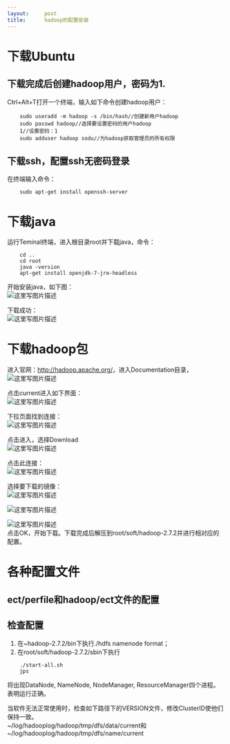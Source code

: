 ```yaml
---
layout:     post
title:      hadoop的配置安装
---
```

<div id="article_content" class="article_content clearfix csdn-tracking-statistics" data-pid="blog" data-mod="popu_307" data-dsm="post">
								            <div id="content_views" class="markdown_views prism-atom-one-dark">
							<!-- flowchart 箭头图标 勿删 -->
							<svg xmlns="http://www.w3.org/2000/svg" style="display: none;"><path stroke-linecap="round" d="M5,0 0,2.5 5,5z" id="raphael-marker-block" style="-webkit-tap-highlight-color: rgba(0, 0, 0, 0);"></path></svg>
							<h1 id="下载ubuntu">下载Ubuntu</h1>



<h2 id="下载完成后创建hadoop用户密码为1">下载完成后创建hadoop用户，密码为1.</h2>

<p>Ctrl+Alt+T打开一个终端，输入如下命令创建hadoop用户：</p>



<pre class="prettyprint"><code class=" hljs lasso">    sudo useradd <span class="hljs-attribute">-m</span> hadoop <span class="hljs-attribute">-s</span> /bin/hash<span class="hljs-comment">//创建新用户hadoop</span>
    sudo passwd hadoop<span class="hljs-comment">//选择要设置密码的用户hadoop</span>
    <span class="hljs-number">1</span><span class="hljs-comment">//设置密码：1</span>
    sudo adduser hadoop sodu<span class="hljs-comment">//为hadoop获取管理员的所有权限</span></code></pre>



<h2 id="下载ssh配置ssh无密码登录">下载ssh，配置ssh无密码登录</h2>

<p>在终端输入命令：</p>



<pre class="prettyprint"><code class=" hljs vbscript">    sudo apt-<span class="hljs-keyword">get</span> install openssh-<span class="hljs-built_in">server</span>
</code></pre>



<h1 id="下载java">下载java</h1>

<p>运行Teminal终端，进入根目录root并下载java，命令：</p>



<pre class="prettyprint"><code class=" hljs lasso">    cd <span class="hljs-built_in">..</span>
    cd root
    java <span class="hljs-attribute">-version</span>
    apt<span class="hljs-attribute">-get</span> install openjdk<span class="hljs-subst">-</span><span class="hljs-number">7</span><span class="hljs-attribute">-jre</span><span class="hljs-attribute">-headless</span></code></pre>

<p>开始安装java，如下图： <br>
<img src="https://img-blog.csdn.net/20160922202329138" alt="这里写图片描述" title=""></p>

<p>下载成功： <br>
<img src="https://img-blog.csdn.net/20160922203051617" alt="这里写图片描述" title=""></p>

<h1 id="下载hadoop包">下载hadoop包</h1>

<p>进入官网：<a href="http://hadoop.apache.org/" rel="nofollow">http://hadoop.apache.org/</a>，进入Documentation目录， <br>
<img src="https://img-blog.csdn.net/20160922210849090" alt="这里写图片描述" title=""></p>

<p>点击current进入如下界面： <br>
<img src="https://img-blog.csdn.net/20160922211141094" alt="这里写图片描述" title=""></p>

<p>下拉页面找到连接： <br>
<img src="https://img-blog.csdn.net/20160922211618412" alt="这里写图片描述" title=""></p>

<p>点击进入，选择Download <br>
<img src="https://img-blog.csdn.net/20160922211521957" alt="这里写图片描述" title=""></p>

<p>点击此连接： <br>
<img src="https://img-blog.csdn.net/20160922211814195" alt="这里写图片描述" title=""></p>

<p>选择要下载的镜像： <br>
<img src="https://img-blog.csdn.net/20160922211945335" alt="这里写图片描述" title=""></p>

<p><img src="https://img-blog.csdn.net/20160922212045042" alt="这里写图片描述" title=""></p>

<p><img src="https://img-blog.csdn.net/20160922212137777" alt="这里写图片描述" title=""> <br>
点击OK，开始下载。下载完成后解压到root/soft/hadoop-2.7.2并进行相对应的配置。</p>



<h1 id="各种配置文件">各种配置文件</h1>



<h2 id="ectperfile和hadoopect文件的配置">ect/perfile和hadoop/ect文件的配置</h2>



<h2 id="检查配置">检查配置</h2>

<ol>
<li>在~hadoop-2.7.2/bin下执行./hdfs namenode format；</li>
<li>在root/soft/hadoop-2.7.2/sbin下执行</li>
</ol>



<pre class="prettyprint"><code class=" hljs sql">    ./<span class="hljs-operator"><span class="hljs-keyword">start</span>-<span class="hljs-keyword">all</span>.sh
    jps</span></code></pre>

<p>将出现DataNode, NameNode, NodeManager, ResourceManager四个进程。表明运行正确。</p>

<p>当软件无法正常使用时，检查如下路径下的VERSION文件，修改ClusterID使他们保持一致。 <br>
~/log/hadooplog/hadoop/tmp/dfs/data/current和~/log/hadooplog/hadoop/tmp/dfs/name/current</p>            </div>
						<link href="https://csdnimg.cn/release/phoenix/mdeditor/markdown_views-9e5741c4b9.css" rel="stylesheet">
                </div>